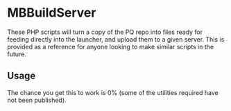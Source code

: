 # MBBuildServer

These PHP scripts will turn a copy of the PQ repo into files ready for feeding directly into the launcher, and upload them to a given server. This is provided as a reference for anyone looking to make similar scripts in the future.

## Usage

The chance you get this to work is 0% (some of the utilities required have not been published).
